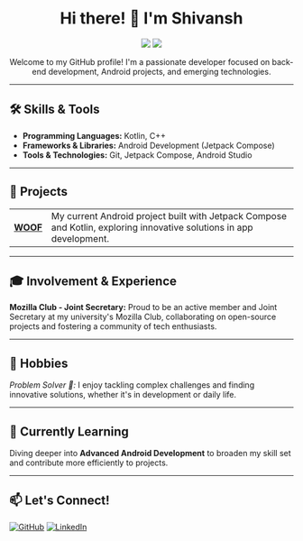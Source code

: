 <h1 align="center">Hi there! 👋 I'm Shivansh</h1>

<p align="center">
   <img src="https://img.shields.io/badge/Problem%20Solver-%2300C853?style=for-the-badge" />
  <img src="https://img.shields.io/badge/Android%20Developer-%23E34F26?style=for-the-badge" />
</p>

<p align="center">Welcome to my GitHub profile! I'm a passionate developer focused on back-end development, Android projects, and emerging technologies.</p>

---

<h2>🛠 Skills & Tools</h2>
<ul>
  <li><strong>Programming Languages:</strong> Kotlin, C++</li>
  <li><strong>Frameworks & Libraries:</strong> Android Development (Jetpack Compose)</li>
  <li><strong>Tools & Technologies:</strong> Git, Jetpack Compose, Android Studio</li>
</ul>

---

<h2>🚀 Projects</h2>

<table>
  <tr>
    <td><strong><a href="https://github.com/shivanshs673/WOOF">WOOF</a></strong></td>
    <td>My current Android project built with Jetpack Compose and Kotlin, exploring innovative solutions in app development.</td>
  </tr>
</table>

---

<h2>🎓 Involvement & Experience</h2>
<p>
  <strong>Mozilla Club - Joint Secretary:</strong> Proud to be an active member and Joint Secretary at my university's Mozilla Club, collaborating on open-source projects and fostering a community of tech enthusiasts.
</p>

---

<h2>🧩 Hobbies</h2>
<p>
  <em>Problem Solver 🧠:</em> I enjoy tackling complex challenges and finding innovative solutions, whether it's in development or daily life.
</p>

---

<h2>🌱 Currently Learning</h2>
<p>Diving deeper into <strong>Advanced Android Development</strong> to broaden my skill set and contribute more efficiently to projects.</p>

---

<h2>📫 Let's Connect!</h2>
<p>
  <a href="https://github.com/shivanshs673"><img src="https://img.shields.io/badge/GitHub-shivanshs673-%2312100E?style=for-the-badge&logo=github" alt="GitHub"></a>
  <a href="https://www.linkedin.com/in/shivansh-shukla-2a9552257/"><img src="https://img.shields.io/badge/LinkedIn-Connect-blue?style=for-the-badge&logo=linkedin" alt="LinkedIn"></a>
</p>
